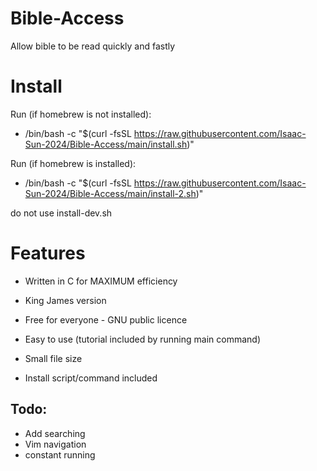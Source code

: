 # Bible-Access
Allow bible to be read quickly and fastly

# Install
Run (if homebrew is not installed):
- /bin/bash -c "$(curl -fsSL https://raw.githubusercontent.com/Isaac-Sun-2024/Bible-Access/main/install.sh)"

Run (if homebrew is installed):
- /bin/bash -c "$(curl -fsSL https://raw.githubusercontent.com/Isaac-Sun-2024/Bible-Access/main/install-2.sh)"

do not use install-dev.sh

# Features
- Written in C for MAXIMUM efficiency

- King James version

- Free for everyone - GNU public licence

- Easy to use (tutorial included by running main command)

- Small file size
  
- Install script/command included

## Todo:

- Add searching
- Vim navigation
- constant running
